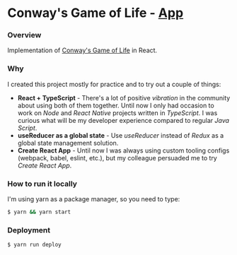 # Conway's Game of Life - [App](https://kozielt.github.io/game-of-life-ts/)

### Overview
Implementation of [Conway's Game of Life](https://en.wikipedia.org/wiki/Conway%27s_Game_of_Life) in React.  

### Why
I created this project mostly for practice and to try out a couple of things:
- **React + TypeScript** - There's a lot of positive *vibration* in the community about using both of them together. Until now I only had occasion to work on *Node* and *React Native* projects written in *TypeScript*. I was curious what will be my developer experience compared to regular *Java Script*.  
- **useReducer as a global state** - Use *useReducer* instead of *Redux* as a global state management solution.
- **Create React App** - Until now I was always using custom tooling configs (webpack, babel, eslint, etc.), but my colleague persuaded me to try *Create React App*.

### How to run it locally
I'm using yarn as a package manager, so you need to type: 

```bash
$ yarn && yarn start 
```

### Deployment

```bash
$ yarn run deploy
```